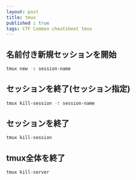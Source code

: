 ```yaml
---
layout: post
title: tmux
published : true
tags: CTF Common cheatsheet tmux
---
```


## 名前付き新規セッションを開始
```sh
tmux new -s session-name
```

## セッションを終了(セッション指定)
```sh
tmux kill-session -t session-name
```

## セッションを終了
```sh
tmux kill-session 
```

## tmux全体を終了
```sh
tmux kill-server
```
